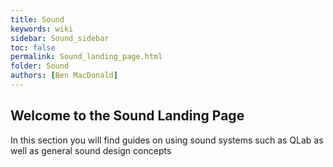 ```yaml
---
title: Sound
keywords: wiki
sidebar: Sound_sidebar
toc: false
permalink: Sound_landing_page.html
folder: Sound
authors: [Ben MacDonald]
---
```


## Welcome to the Sound Landing Page

In this section you will find guides on using sound systems such as QLab as well as general sound design concepts